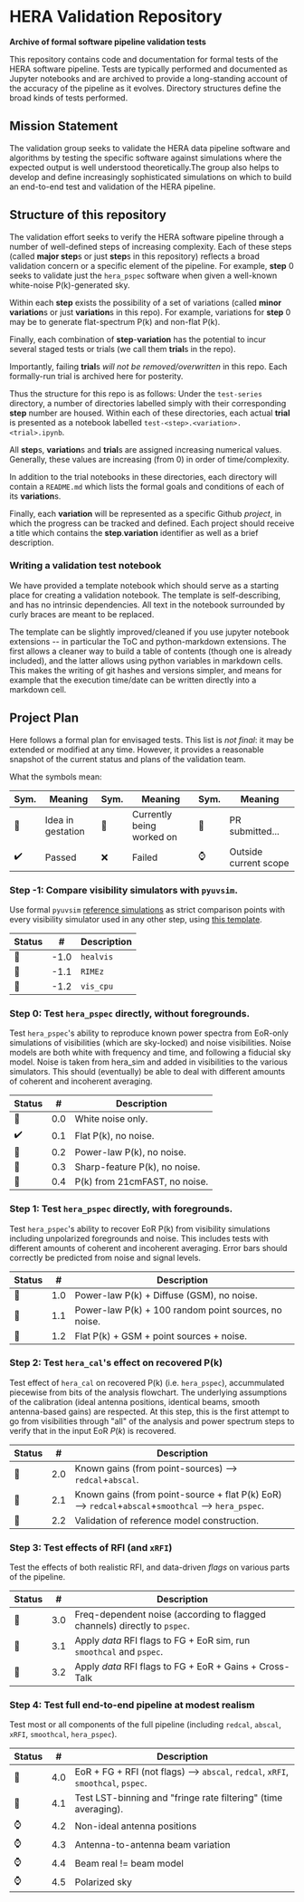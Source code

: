 # HERA Validation Repository

**Archive of formal software pipeline validation tests**

This repository contains code and documentation for formal
tests of the HERA software pipeline. Tests are typically
performed and documented as Jupyter notebooks and are
archived to provide a long-standing account of the accuracy
of the pipeline as it evolves. Directory structures define the
broad kinds of tests performed.

## Mission Statement

The validation group seeks to validate the HERA data pipeline
software and algorithms by testing the specific software against
simulations where the expected output is well understood
theoretically.The group also helps to develop and define
increasingly sophisticated simulations on which to build an
end-to-end test and validation of the HERA pipeline.

## Structure of this repository

The validation effort seeks to verify the HERA software pipeline
through a number of well-defined steps of increasing complexity.
Each of these steps (called **major step**s or just **step**s in this
repository) reflects a broad validation concern or a specific 
element of the pipeline. For example, **step** 0 seeks to validate
just the ``hera_pspec`` software when given a well-known white-noise
P(k)-generated sky. 

Within each **step** exists the possibility of a set of variations 
(called **minor variation**s or just **variation**s in this repo). For 
example, variations for **step** 0 may be to generate flat-spectrum P(k)
and non-flat P(k). 

Finally, each combination of **step**-**variation** has the potential to incur
several staged tests or trials (we call them **trial**s in the repo). 

Importantly, failing **trial**s _will not be removed/overwritten_ in this
repo. Each formally-run trial is archived here for posterity. 

Thus the structure for this repo is as follows: Under the ``test-series``
directory, a number of directories labelled simply with their corresponding
**step** number are housed. Within each of these directories, each actual 
**trial** is presented as a notebook labelled ``test-<step>.<variation>.<trial>.ipynb``.

All **step**s, **variation**s and **trial**s are assigned increasing numerical
values. Generally, these values are increasing (from 0) in order of time/complexity.

In addition to the trial notebooks in these directories, each directory will
contain a ``README.md`` which lists the formal goals and conditions of each of
its **variation**s. 

Finally, each **variation** will be represented as a specific Github _project_,
in which the progress can be tracked and defined. Each project should receive 
a title which contains the **step**.**variation** identifier as well as a brief
description.

### Writing a validation test notebook

We have provided a template notebook which should serve as a starting
place for creating a validation notebook. The template is self-describing,
and has no intrinsic dependencies. All text in the notebook surrounded
by curly braces are meant to be replaced.

The template can be slightly improved/cleaned if you use jupyter notebook
extensions -- in particular the ToC and python-markdown extensions. The
first allows a cleaner way to build a table of contents (though one is
already included), and the latter allows using python variables in
markdown cells. This makes the writing of git hashes and versions simpler,
and means for example that the execution time/date can be written directly
into a markdown cell. 

## Project Plan
Here follows a formal plan for envisaged tests. This list is *not final*: it may be extended or modified at any time. However, it provides a reasonable snapshot of the current status and plans of the validation team.

What the symbols mean:

Sym. | Meaning | Sym. | Meaning | Sym.  |Meaning
-------| ----- | ----- | ---- | ----- | ------
:egg:      | Idea in gestation  | :hammer:   | Currently being worked on | :thinking: | PR submitted... 
:heavy_check_mark: | Passed     | :x:        | Failed | :watch:    | Outside current scope

### Step -1: Compare visibility simulators with `pyuvsim`.  
Use formal `pyuvsim` [reference simulations](https://github.com/RadioAstronomySoftwareGroup/pyuvsim/tree/master/reference_simulations)
  as strict comparison points with every visibility simulator used in any other step, using [this template]( https://github.com/RadioAstronomySoftwareGroup/pyuvsim/pull/211).

Status     | #   | Description
-----------| ----|------------
:hammer:   | -1.0| `healvis`
:hammer:   | -1.1| `RIMEz`
:egg:      | -1.2| `vis_cpu`
  
### Step 0: Test `hera_pspec` directly, without foregrounds.
Test `hera_pspec`'s ability to reproduce known power spectra from EoR-only simulations of visibilities (which are sky-locked) and noise visibilities. Noise models are both white with frequency and time, and following a fiducial sky model.  Noise is taken from hera_sim and added in visibilities to the various simulators.  This should (eventually) be able to deal with different amounts of coherent and incoherent averaging.

Status     | #   | Description
-----------| ----|------------
:thinking: | 0.0 | White noise only.
:heavy_check_mark: | 0.1 | Flat P(k), no noise. 
:hammer:   | 0.2 | Power-law P(k), no noise.
:egg:      | 0.3 | Sharp-feature P(k), no noise.
:egg:      | 0.4 | P(k) from 21cmFAST, no noise.

### Step 1: Test `hera_pspec` directly, with foregrounds.
Test `hera_pspec`'s ability to recover EoR P(k) from visibility simulations including unpolarized foregrounds and noise. This includes tests with different amounts of coherent and incoherent averaging.  Error bars should correctly be predicted from noise and signal levels.  

Status     | #   | Description
-----------| ----|------------
:thinking: | 1.0 | Power-law P(k) + Diffuse (GSM), no noise.
:hammer:   | 1.1 | Power-law P(k) + 100 random point sources, no noise.
:egg:      | 1.2 | Flat P(k) + GSM + point sources + noise.

### Step 2: Test `hera_cal`'s effect on recovered P(k)
Test effect of `hera_cal` on recovered P(k) (i.e. `hera_pspec`), accummulated piecewise from bits of the analysis flowchart. The underlying assumptions of the calibration (ideal antenna positions, identical beams, smooth antenna-based gains) are respected.  At this step, this is the first attempt to go from visibilities through "all" of the analysis and power spectrum steps to verify that in the input EoR $P(k)$ is recovered.

Status     | #   | Description
-----------| ----|------------
:thinking: | 2.0 | Known gains (from point-sources) --> `redcal`+`abscal`.
:egg:      | 2.1 | Known gains (from point-source + flat P(k) EoR) --> `redcal`+`abscal`+`smoothcal` --> `hera_pspec`.
:egg:      | 2.2 | Validation of reference model construction.

### Step 3: Test effects of RFI (and `xRFI`)
Test the effects of both realistic RFI, and data-driven *flags* on various parts of the pipeline.

Status     | #   | Description
-----------| ----|------------
:hammer:   | 3.0 | Freq-dependent noise (according to flagged channels) directly to `pspec`.
:egg:      | 3.1 | Apply *data* RFI flags to FG + EoR sim, run `smoothcal` and `pspec`. 
:egg:      | 3.2 | Apply *data* RFI flags to FG + EoR + Gains + Cross-Talk
  
### Step 4: Test full end-to-end pipeline at modest realism
Test most or all components of the full pipeline (including `redcal`, `abscal`, `xRFI`, `smoothcal`, `hera_pspec`).

Status     | #   | Description
-----------| ----|------------
:hammer:   | 4.0 | EoR + FG + RFI (not flags) --> `abscal`, `redcal`, `xRFI`, `smoothcal`, `pspec`.
:egg:      | 4.1 | Test LST-binning and "fringe rate filtering" (time averaging).
:watch:    | 4.2 | Non-ideal antenna positions
:watch:    | 4.3 | Antenna-to-antenna beam variation
:watch:    | 4.4 | Beam real != beam model
:watch:    | 4.5 | Polarized sky
